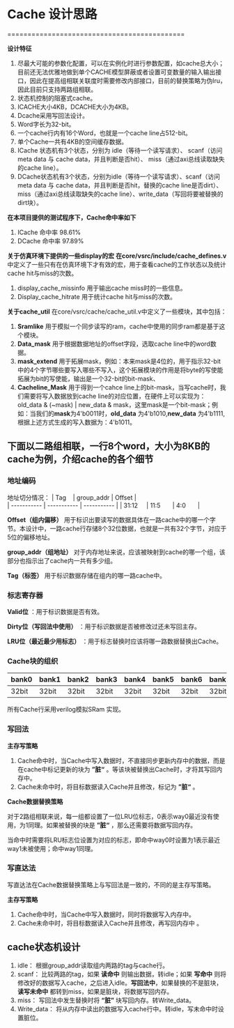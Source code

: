 # **Cache 设计思路**
============================================

**设计特征**
1. 尽最大可能的参数化配置，可以在实例化时进行参数配置，如cache总大小；目前还无法优雅地做到单个CACHE模型屏蔽或者设置可变数量的输入输出接口，因此在提高组相联关联度时需要修改内部接口，目前的替换策略为伪lru，因此目前只支持两路组相联。
2. 状态机控制的阻塞式cache。
3. ICACHE大小4KB，DCACHE大小为4KB。
4. Dcache采用写回法设计。
5. Word字长为32-bit。
6. 一个cache行内有16个Word，也就是一个cache line占512-bit。
7. 单个Cache一共有4KB的空间缓存数据。
8. ICache 状态机有3个状态，分别为 idle（等待一个读写请求）、 scanf（访问meta data 与 cache data，并且判断是否hit）、 miss（通过axi总线读取缺失的cache line）。
9. DCache状态机有3个状态，分别为idle（等待一个读写请求）、scanf（访问meta data 与 cache data，并且判断是否hit，替换的cache line是否dirt）、miss（通过axi总线读取缺失的cache line）、write_data（写回将要被替换的dirt块）。

**在本项目提供的测试程序下，Cache命中率如下**
1. ICache 命中率 98.61%
2. DCache 命中率 97.89%

**关于仿真环境下提供的一些display的宏**
**在core/vsrc/include/cache_defines.v**中定义了一些只有在仿真环境下才有效的宏，用于查看cache的工作状态以及统计cache hit与miss的次数。
1. display_cache_missinfo 用于输出cache miss时的一些信息。
2. Display_cache_hitrate 用于统计cache hit与miss的次数。

**关于cache_util**
在core/vsrc/cache/cache_util.v中定义了一些模块，其中包括：
1. **Sramlike** 用于模拟一个同步读写的ram，cache中使用的同步ram都是基于这个模块。
2. **Data_mask** 用于根据数据地址的offset字段，选取cache line中的word数据。
3. **mask_extend** 用于拓展mask，例如：本来mask是4位的，用于指示32-bit中的4个字节哪些要写入哪些不写入，这个拓展模块的作用是将byte的写使能拓展为bit的写使能，输出是一个32-bit的bit-mask、
4. **Cacheline_Mask** 用于得到一个cahce line上的bit-mask，当写cache时，我们需要将写入数据放到cache line的对应位置，在硬件上可以实现为：old_data & (~mask) | new_data & mask，这里mask是一个bit-mask；例如：当我们的**mask**为4'b0011时，**old_data** 为4'b1010,**new_data** 为4'b1111,根据上述方式生成的写入数据为：4'b1011。 


## **下面以二路组相联，一行8个word，大小为8KB的cache为例，介绍cache的各个细节**

### 地址编码

地址切分情况：
| Tag    | group_addr |  Offset |  
| ----------- | ----------- |   ----------- | 
| 31:12     | 11:5       |  4:0       | 

**Offset（组内偏移）** 用于标识出要读写的数据具体在一路cache中的哪一个字节。本设计中，一路cache行存储8个32位数据，也就是一共有32个字节，对应于5位的偏移地址。

**group_addr（组地址）** 对于内存地址来说，应该被映射到cache的哪一个组，该部分也指示出了cache内一共有多少组。

**Tag（标签）** 用于标识数据存储在组内的哪一路cache中。


### 标志寄存器

**Valid位** ：用于标识数据是否有效。

**Dirty位（写回法中使用）** ：用于标识数据是否被修改过还未写回主存。

**LRU位（最近最少用标志）** ：用于标志替换时应该将哪一路数据替换出Cache。

### Cache块的组织
| bank0|bank1|bank2|bank3|bank4|bank5|bank6|bank7|
|------|-----|-----|-----|-----|-----|-----|-----|
| 32bit|32bit|32bit|32bit|32bit|32bit|32bit|32bit|

所有Cache行采用verilog模拟SRam 实现。

### 写回法

**主存写策略**

1. Cache命中时，当Cache中写入数据时，不直接同步更新内存中的数据，而是在cache中标记更新的块为 **”脏“** 。等该块被替换出Cache时，才将其写回内存中。
2. Cache未命中时，将目标数据读入Cache并且修改，标记为 **”脏“** 。  

**Cache数据替换策略**

对于2路组相联来说，每一组都设置了一位LRU位标志，0表示way0最近没有使用，为1同理。如果被替换的块是 **”脏“** ，那么还需要将数据写回内存。

当命中时需要将LRU标志位设置为对应的标志，即命中way0时设置为1表示最近way1未被使用；命中way1同理。

### 写直达法
写直达法在Cache数据替换策略上与写回法是一致的，不同的是主存写策略。

**主存写策略**

1. Cache命中时，当Cache中写入数据时，同时将数据写入内存中。
2. Cache未命中时，将目标数据读入Cache并且修改，再写回内存中 。 

## cache状态机设计
1. idle： 根据group_addr读取组内两路的tag与cache行。
2. scanf： 比较两路的tag，如果 **读命中** 则输出数据，转idle；如果 **写命中** 则将修改好的数据写入cache，之后进入idle。**写回法中**，如果替换的不是脏块，**读写未命中** 都转到miss，如果是脏块，将数据写回内存。
3. miss： 写回法中发生替换时将 **“脏”** 块写回内存。转Write_data。
4. Write_data： 将从内存中读出的数据写入cache行中。转idle，写未命中时设置脏位。


